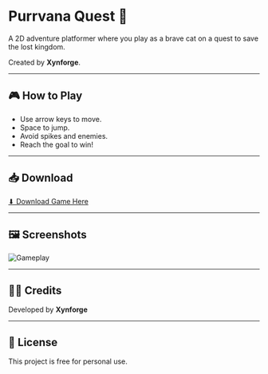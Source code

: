 # Purrvana Quest 🐾
A 2D adventure platformer where you play as a brave cat on a quest to save the lost kingdom.  

Created by **Xynforge**.

---

## 🎮 How to Play
- Use arrow keys to move.  
- Space to jump.  
- Avoid spikes and enemies. 
- Reach the goal to win!  

---

## 📥 Download  
[⬇ Download Game Here](https://drive.google.com/file/d/1lOj0_RnQ9Y39hX-J5TsegG6bGmfyRBDn/view?usp=sharing)

---

## 🖼️ Screenshots  
![Gameplay](screenshot.png)

---

## 👨‍💻 Credits  
Developed by **Xynforge**

---

## 📜 License  
This project is free for personal use.
